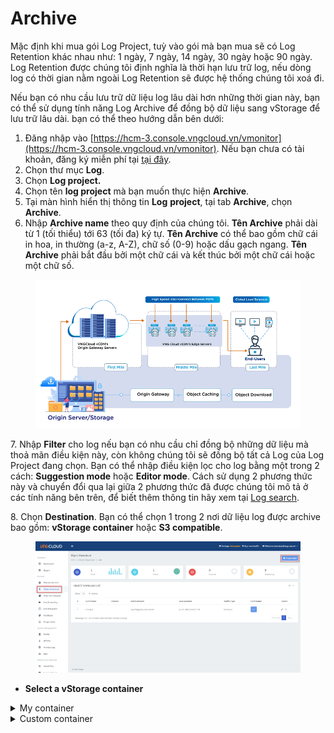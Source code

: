 # Archive

Mặc định khi mua gói Log Project, tuỳ vào gói mà bạn mua sẽ có Log Retention khác nhau như: 1 ngày, 7 ngày, 14 ngày, 30 ngày hoặc 90 ngày. Log Retention được chúng tôi định nghĩa là thời hạn lưu trữ log, nếu dòng log có thời gian nằm ngoài Log Retention sẽ được hệ thống chúng tôi xoá đi.

Nếu bạn có nhu cầu lưu trữ dữ liệu log lâu dài hơn những thời gian này, bạn có thể sử dụng tính năng Log Archive để đồng bộ dữ liệu sang vStorage để lưu trữ lâu dài. bạn có thể theo hướng dẫn bên dưới:&#x20;

1. Đăng nhập vào [https://hcm-3.console.vngcloud.vn/vmonitor](https://hcm-3.console.vngcloud.vn/vmonitor). Nếu bạn chưa có tài khoản, đăng ký miễn phí tại [tại đây](https://register.vngcloud.vn/signup).
2. Chọn thư mục **Log**.
3. Chọn **Log project.**
4. Chọn tên **log project** mà bạn muốn thực hiện **Archive**.
5. Tại màn hình hiển thị thông tin **Log** **project**, tại tab **Archive**, chọn **Archive**.
6. Nhập **Archive name** theo quy định của chúng tôi. **Tên Archive** phải dài từ 1 (tối thiểu) tới 63 (tối đa) ký tự. **Tên Archive** có thể bao gồm chữ cái in hoa, in thường (a-z, A-Z), chữ số (0-9) hoặc dấu gạch ngang. **Tên Archive** phải bắt đầu bởi một chữ cái và kết thúc bởi một chữ cái hoặc một chữ số.

<figure><img src="../../../../.gitbook/assets/image (159).png" alt=""><figcaption></figcaption></figure>

7\. Nhập **Filter** cho log nếu bạn có nhu cầu chỉ đồng bộ những dữ liệu mà thoả mãn điều kiện này, còn không chúng tôi sẽ đồng bộ tất cả Log của Log Project đang chọn. Bạn có thể nhập điều kiện lọc cho log bằng một trong 2 cách: **Suggestion mode** hoặc **Editor mode**. Cách sử dụng 2 phương thức này và chuyển đổi qua lại giữa 2 phương thức đã được chúng tôi mô tả ở các tính năng bên trên, để biết thêm thông tin hãy xem tại [Log search](../../dashboard/widget/log-search.md).

8\. Chọn **Destination**. Bạn có thể chọn 1 trong 2 nơi dữ liệu log được archive bao gồm: **vStorage container** hoặc **S3 compatible**.&#x20;

<figure><img src="../../../../.gitbook/assets/image (160).png" alt=""><figcaption></figcaption></figure>

* **Select a vStorage container**

<details>

<summary>My container</summary>

9\. Chọn **My container** nếu bạn muốn chọn vStorage container đang thuộc sở hữu của tài khoản hiện tại. Hoặc chọn **Custom container** nếu bạn muốn chọn vStorage container không thuộc sở hữu của tài khoản hiện tại.

10\. Chọn một **Region**. Nếu bạn muốn xem lại thông tin **Region** và các **vStorage project** cũng như **vStorage container** bạn đang có trên hệ thống vStorage, hãy chọn tại **Click here to visit vStorage.**

11\. Chọn một **vStorage project** trong danh sách các project mà bạn đang có tại **Region** đã chọn trước đó trên hệ thống vStorage. Nếu cần cập nhập danh sách vStorage project hiện tại, hãy chọn **Reload** để cập nhập mới nhất.

12\. Chọn một **vStorage container** trong danh sách các container mà bạn đang có tại **project** đã chọn trước đó trên hệ thống vStorage. Nếu cần cập nhập danh sách vStorage container hiện tại, hãy chọn **Reload** để cập nhập mới nhất.

13\. Nhập **Access key** và **Secret key** để xác thực thông tin kết nối tới hệ thống vStorage. Bạn có thể tìm thấy **Access key** và **Secret key** theo hướng dẫn tại [Service Account](../../../../vstorage/vstorage-hcm03/quan-ly-truy-cap/quan-ly-tai-khoan-truy-cap-vstorage/tai-khoan-service-account/) và [Truy cập tài nguyên sử dụng tài khoản Service Account](../../../../vstorage/vstorage-hcm03/quan-ly-truy-cap/quan-ly-truy-cap-tai-nguyen-vstorage/truy-cap-tai-nguyen-su-dung-tai-khoan-service-account.md).

14\. Chọn **Select**.

<img src="../../../../.gitbook/assets/image (309).png" alt="" data-size="original">

</details>

<details>

<summary>Custom container</summary>



</details>

